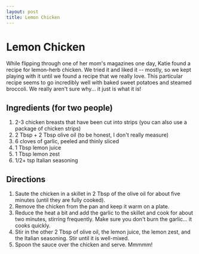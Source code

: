 ```yaml
---
layout: post
title: Lemon Chicken
---
```


# Lemon Chicken
While flipping through one of her mom's magazines one day, Katie found a recipe for 
lemon-herb chicken. We tried it and liked it -- mostly, so we kept playing with it until
we found a recipe that we really love. This particular recipe seems to go incredibly well with 
baked sweet potatoes and steamed broccoli. We really aren't sure why... it just is what it is!

## Ingredients (for two people)
1. 2-3 chicken breasts that have been cut into strips (you can also use a package of
chicken strips)
1. 2 Tbsp + 2 Tbsp olive oil (to be honest, I don't really measure)
1. 6 cloves of garlic, peeled and thinly sliced
1. 1 Tbsp lemon juice
1. 1 Tbsp lemon zest
1. 1/2+ tsp Italian seasoning

## Directions
1. Saute the chicken in a skillet in 2 Tbsp of the olive oil for about five minutes (until they are fully cooked).
1. Remove the chicken from the pan and keep it warm on a plate.
1. Reduce the heat a bit and add the garlic to the skillet and cook for about two minutes, stirring frequently. Make sure you don't burn the garlic... it cooks quickly.
1. Stir in the other 2 Tbsp of olive oil, the lemon juice, the lemon zest, and the Italian seasoning. Stir until it is well-mixed.
1. Spoon the sauce over the chicken and serve. Mmmmm!
